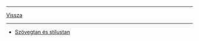 
---

[Vissza](../../../README.md)

---

- [Szövegtan és stílustan](./nyelvtan/szovegtan-es-stilustan.md)